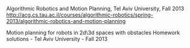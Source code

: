 Algorithmic Robotics and Motion Planning, Tel Aviv University, Fall 2013
http://acg.cs.tau.ac.il/courses/algorithmic-robotics/spring-2013/algorithmic-robotics-and-motion-planning

Motion planning for robots in 2d\3d spaces with obstacles
Homework solutions - Tel Aviv University - Fall 2013
